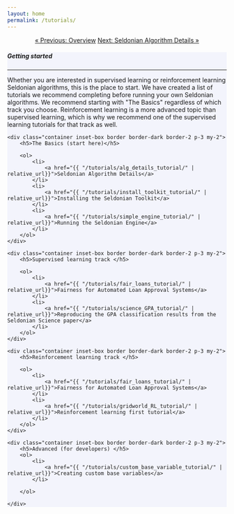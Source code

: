 ```yaml
---
layout: home
permalink: /tutorials/
---
```


<div class="container mt-4" align="center">
    <a href="{{ "/overview/" | relative_url }}" class="btn btn-primary">&laquo; Previous: Overview</a>
    <a href="{{ "/tutorials/alg_details_tutorial/" | relative_url }}" class="btn btn-primary">Next: Seldonian Algorithm Details &raquo;</a>
</div>

<!-- Main Container -->
<div class="container p-3 my-5 border" style="background-color: #f3f4fc;">
    <h5 class="mb-3"><b>Getting started</b></h5>
    <hr class="my-4">
    <p>Whether you are interested in supervised learning or reinforcement learning Seldonian algorithms, this is the place to start. We have created a list of tutorials we recommend completing before running your own Seldonian algorithms. We recommend starting with "The Basics" regardless of which track you choose. Reinforcement learning is a more advanced topic than supervised learning, which is why we recommend one of the supervised learning tutorials for that track as well.</p>

    <div class="container inset-box border border-dark border-2 p-3 my-2">
        <h5>The Basics (start here)</h5>

        <ol>
            <li>
                <a href="{{ "/tutorials/alg_details_tutorial/" | relative_url}}">Seldonian Algorithm Details</a>
            </li>
            <li>
                <a href="{{ "/tutorials/install_toolkit_tutorial/" | relative_url}}">Installing the Seldonian Toolkit</a>
            </li>
            <li>
                <a href="{{ "/tutorials/simple_engine_tutorial/" | relative_url}}">Running the Seldonian Engine</a>
            </li>
        </ol>
    </div>

    <div class="container inset-box border border-dark border-2 p-3 my-2">
        <h5>Supervised learning track </h5>

        <ol>
            <li>
                <a href="{{ "/tutorials/fair_loans_tutorial/" | relative_url}}">Fairness for Automated Loan Approval Systems</a>
            </li>
            <li>
                <a href="{{ "/tutorials/science_GPA_tutorial/" | relative_url}}">Reproducing the GPA classification results from the Seldonian Science paper</a>
            </li>
        </ol>
    </div>

    <div class="container inset-box border border-dark border-2 p-3 my-2">
        <h5>Reinforcement learning track </h5>

        <ol>
            <li>
                <a href="{{ "/tutorials/fair_loans_tutorial/" | relative_url}}">Fairness for Automated Loan Approval Systems</a>
            </li>
            <li>
                <a href="{{ "/tutorials/gridworld_RL_tutorial/" | relative_url}}">Reinforcement learning first tutorial</a>
            </li>
        </ol>
    </div>

    <div class="container inset-box border border-dark border-2 p-3 my-2">
        <h5>Advanced (for developers) </h5>
        <ol>
            <li>
                <a href="{{ "/tutorials/custom_base_variable_tutorial/" | relative_url}}">Creating custom base variables</a>
            </li>
        
        </ol>

    </div>
</div>
